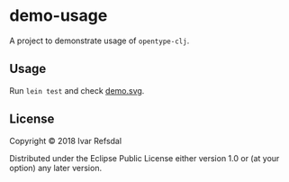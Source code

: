 # demo-usage

A project to demonstrate usage of `opentype-clj`.

## Usage

Run `lein test` and check [demo.svg](demo.svg).

## License

Copyright © 2018 Ivar Refsdal

Distributed under the Eclipse Public License either version 1.0 or (at
your option) any later version.
